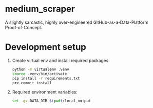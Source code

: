 # medium_scraper

A slightly sarcastic, highly over-engineered GitHub-as-a-Data-Platform Proof-of-Concept.

# Development setup

1. Create virtual env and install required packages:

    ```bash
    python -m virtualenv .venv
    source .venv/bin/activate
    pip install -r requirements.txt
    pre-commit install
    ```

1. Required environment variables:

    ```bash
    set -gx DATA_DIR $(pwd)/local_output
    ```
